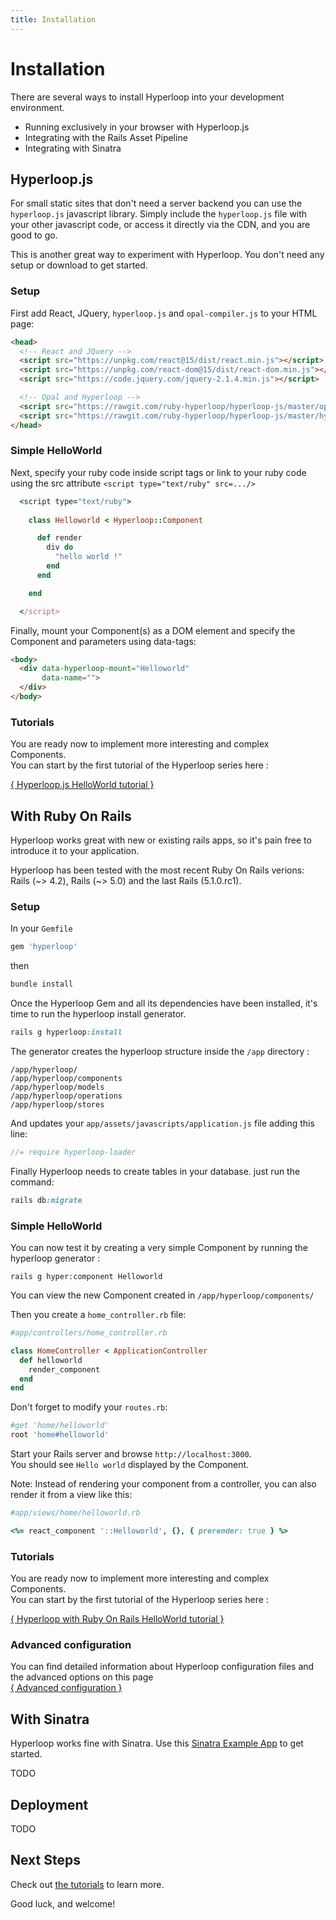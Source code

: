```yaml
---
title: Installation
---
```


# Installation

There are several ways to install Hyperloop into your development environment.

+ Running exclusively in your browser with Hyperloop.js
+ Integrating with the Rails Asset Pipeline
+ Integrating with Sinatra


## Hyperloop.js

For small static sites that don't need a server backend you can use the `hyperloop.js` javascript library.
Simply include the `hyperloop.js` file with your other javascript code, or access it directly via the CDN, and you are good to go.

This is another great way to experiment with Hyperloop. You don't need any setup or download to get started.

### Setup

First add React, JQuery, `hyperloop.js` and `opal-compiler.js` to your HTML page:

```html
<head>
  <!-- React and JQuery -->
  <script src="https://unpkg.com/react@15/dist/react.min.js"></script>
  <script src="https://unpkg.com/react-dom@15/dist/react-dom.min.js"></script>
  <script src="https://code.jquery.com/jquery-2.1.4.min.js"></script>

  <!-- Opal and Hyperloop -->
  <script src="https://rawgit.com/ruby-hyperloop/hyperloop-js/master/opal-compiler.min.js"></script>
  <script src="https://rawgit.com/ruby-hyperloop/hyperloop-js/master/hyperloop.min.js"></script>
</head>
```

### Simple HelloWorld

Next, specify your ruby code inside script tags or link to your ruby code using the src attribute `<script type="text/ruby" src=.../>`

```ruby
  <script type="text/ruby">
    
    class Helloworld < Hyperloop::Component

      def render
        div do
          "hello world !"
        end
      end

    end

  </script>

```

Finally, mount your Component(s) as a DOM element and specify the Component and parameters using data-tags:

```html
<body>
  <div data-hyperloop-mount="Helloworld"
       data-name="">
  </div>
</body>
```

### Tutorials

You are ready now to implement more interesting and complex Components.<br>
You can start by the first tutorial of the Hyperloop series here :

[{ Hyperloop.js HelloWorld tutorial }](/tutorials)

## With Ruby On Rails

Hyperloop works great with new or existing rails apps, so it's pain free to introduce it to your application.

Hyperloop has been tested with the most recent Ruby On Rails verions:<br> Rails (~> 4.2), Rails (~> 5.0) and the last Rails (5.1.0.rc1).


### Setup

In your `Gemfile`

```ruby
gem 'hyperloop'
```

then

```ruby
bundle install
```

Once the Hyperloop Gem and all its dependencies have been installed, it's time to run the hyperloop install generator.

```ruby
rails g hyperloop:install
```

The generator creates the hyperloop structure inside the `/app` directory :

```
/app/hyperloop/
/app/hyperloop/components
/app/hyperloop/models
/app/hyperloop/operations
/app/hyperloop/stores
```

And updates your `app/assets/javascripts/application.js` file adding this line:

```javascript
//= require hyperloop-loader
```

Finally Hyperloop needs to create tables in your database. 
just run the command:

```ruby
rails db:migrate
```

### Simple HelloWorld


You can now test it by creating a very simple Component by running the hyperloop generator :

```
rails g hyper:component Helloworld
```

You can view the new Component created in `/app/hyperloop/components/`

Then you create a `home_controller.rb` file:

```ruby
#app/controllers/home_controller.rb

class HomeController < ApplicationController
  def helloworld
    render_component
  end
end
```

Don't forget to modify your `routes.rb`:

```ruby
#get 'home/helloworld'
root 'home#helloworld'
```

Start your Rails server and browse `http://localhost:3000`.<br>
You should see `Hello world` displayed by the Component.

Note:
Instead of rendering your component from a controller, you can also render it from a view like this:

```ruby
#app/views/home/helloworld.rb

<%= react_component '::Helloworld', {}, { prerender: true } %>
```


### Tutorials

You are ready now to implement more interesting and complex Components.<br>
You can start by the first tutorial of the Hyperloop series here :

[{ Hyperloop with Ruby On Rails HelloWorld tutorial }](/tutorials)


### Advanced configuration

You can find detailed information about Hyperloop configuration files and the advanced options on this page <br>[{ Advanced configuration }](/advancedconfig)


## With Sinatra

Hyperloop works fine with Sinatra.  Use this [Sinatra Example App](https://github.com/reactrb/reactrb-examples) to get started.

TODO

## Deployment

TODO

## Next Steps

Check out [the tutorials](/tutorials) to learn more.

Good luck, and welcome!
